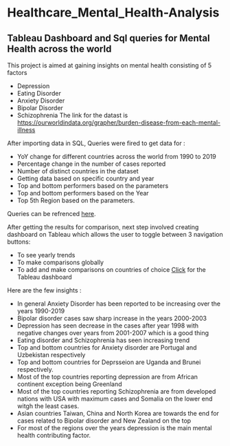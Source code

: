 # Healthcare_Mental_Health-Analysis
## Tableau Dashboard and Sql queries for Mental Health across the world

This project is aimed at gaining insights on mental health consisting of 5 factors
- Depression
- Eating Disorder
- Anxiety Disorder
- Bipolar Disorder
- Schizophrenia
The link for the datast is https://ourworldindata.org/grapher/burden-disease-from-each-mental-illness

After importing data in SQL, Queries were fired to get data for :
- YoY change for different countries across the world from 1990 to 2019
- Percentage change in the number of cases reported
-  Number of distinct countries in the dataset
- Getting data based on specific country and year
- Top and bottom performers based on the parameters 
- Top and bottom performers based on the Year
- Top 5th Region based on the parameters.

 Queries can be refrenced [here](https://github.com/RimpleDabas/Healthcare_Mental_Health-Analysis/blob/main/SQLQueries.sql).

 After getting the results for comparison, next step involved creating dashboard on Tableau which allows the user to toggle between 3 navigation buttons:
 - To see yearly trends 
 - To make comparisons globally
 - To add and make comparisons on countries of choice
 [Click](https://public.tableau.com/app/profile/rimple.dabas/viz/MentalHealth_17138208713570/Metricsheet) for the Tableau dashboard 

 Here are the few insights : 
 - In general Anxiety Disorder has been reported to be increasing over the years 1990-2019
 - Bipolar disorder cases saw sharp increase in the years 2000-2003 
 - Depression has seen decrease in the cases after year 1998 with negative changes over years from 2001-2007 which is a good thing
 - Eating disorder and Schizophrenia has seen increasing trend
 - Top and bottom countries for Anxiety disorder are Portugal and Uzbekistan respectively
 - Top and bottom countries for Deprsseion are Uganda and Brunei respectively.
 - Most of the top countries reporting depression are from African continent exception being Greenland
 - Most of the top countries reporting Schizophrenia are from developed nations with USA with maximum cases and Somalia on the lower end witgh the least cases.
 - Asian countries Taiwan, China and North Korea are towards the end for cases related to Bipolar disorder and New Zealand on the top  
 - For most of the regions over the years depression is the main mental health contributing factor.


